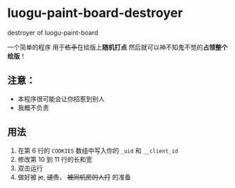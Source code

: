 # luogu-paint-board-destroyer
destroyer of luogu-paint-board

一个简单的程序
用于~~练手~~在绘版上**随机打点**
然后就可以神不知鬼不觉的**占领整个绘版**！

## 注意：
- 本程序很可能会让你招惹到别人
- 我概不负责

## 用法
1. 在第 6 行的 `COOKIES` 数组中写入你的 `_uid` 和 `__client_id`
2. 修改第 10 到 11 行的长和宽
3. 双击运行
4. 做好被 ~~jc~~, ~~谴责~~， ~~被同机房的人打~~ 的准备
